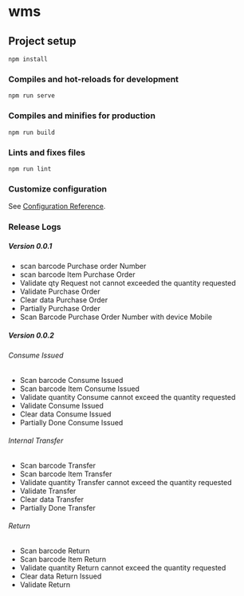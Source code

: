 # wms

## Project setup
```
npm install
```

### Compiles and hot-reloads for development
```
npm run serve
```

### Compiles and minifies for production
```
npm run build
```

### Lints and fixes files
```
npm run lint
```

### Customize configuration
See [Configuration Reference](https://cli.vuejs.org/config/).

### Release Logs

##### Version 0.0.1
* scan barcode Purchase order Number
* scan barcode Item Purchase Order
* Validate qty Request not cannot exceeded the quantity requested
* Validate Purchase Order  
* Clear data Purchase Order
* Partially Purchase Order
* Scan Barcode Purchase Order Number with device Mobile 

##### Version 0.0.2
###### Consume Issued
* Scan barcode Consume Issued
* Scan barcode Item Consume Issued
* Validate quantity Consume cannot exceed the quantity requested
* Validate Consume Issued
* Clear data Consume Issued
* Partially Done Consume Issued

###### Internal Transfer
* Scan barcode Transfer 
* Scan barcode Item Transfer 
* Validate quantity Transfer cannot exceed the quantity requested
* Validate Transfer 
* Clear data Transfer 
* Partially Done Transfer 

###### Return
* Scan barcode Return
* Scan barcode Item Return
* Validate quantity Return cannot exceed the quantity requested
* Clear data Return Issued
* Validate Return 